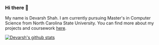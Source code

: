 ### Hi there 👋
My name is Devarsh Shah. I am currently pursuing Master's in Computer Science from North Carolina State University.
You can find more about my projects and coursework [here](https://www.linkedin.com/in/devarshshah15/).

<!--
**devarshshah15/devarshshah15** is a ✨ _special_ ✨ repository because its `README.md` (this file) appears on your GitHub profile.

Here are some ideas to get you started:

- 🔭 I’m currently working on ...
- 🌱 I’m currently learning ...
- 👯 I’m looking to collaborate on ...
- 🤔 I’m looking for help with ...
- 💬 Ask me about ...
- 📫 How to reach me: ...
- 😄 Pronouns: ...
- ⚡ Fun fact: ...
-->
[![Devarsh's github stats](https://github-readme-stats.vercel.app/api?username=devarshshah15&hide=contribs,stars)](https://github.com/devarshshah15/)

